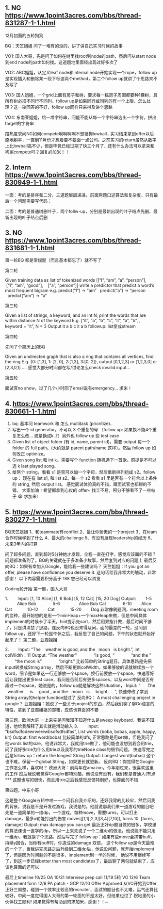 ## 1. NG https://www.1point3acres.com/bbs/thread-831287-1-1.html


12月初面的五轮狗狗

BQ：天竺姐姐 问了一堆有的没的，讲了讲自己实习时候的故事

VO1: 国人大哥，先是问了如何在树里找root到node的path，然后问从start node到end node的path如何找。这道题地里面经出现过好多次了

VO2: ABC姐姐，从定义leaf node和internal node开始实现一个rope，follow up是实现插入和删除某一段下标这两个method，第二个follow up就讲了个思路来不及写了

VO3: 国人姐姐，一个grid上面有房子和树，要求每一栋房子周围都要种1棵树，且所有树必须不同行不同列。follow up是如果同行或同列的有一个上限，怎么处理？这一轮回答的不好，follow up同样只来得及讲个思路

VO4: 东南亚姐姐，给一堆字符串，问能不能从每一个字符串选出一个字符，拼出target的字符串

蹭热度求问NG如何compete啊啊啊啊不想被狗lowball...实习结束拿到offer以‍‌‍‌‍‌‌‍‌‍‍‌‍‍‍‍‌‌后原地躺平，一直到11月份才想着要不要面一点公司。之前实习的return虽然从数字上比lowball高不少，但是毕竟已经过期了快三个月了...还有什么办法可以拿来和狗家compete吗？回复必加米！！

## 2. Intern https://www.1point3acres.com/bbs/thread-830949-1-1.html

一面：考的是排序和二分，三道题层层递进，前面两题口述算法和复杂度，只有最后一个问题需要写代码；

二面：考的是普通树删叶子，两个follw-up，分别是最新出现的叶子结点先删、最新出现的叶子结点后删


## 3. NG https://www.1point3acres.com/bbs/thread-831681-1-1.html

第一轮BQ 都是常规题（而且基本都忘了）就不写了

第二轮

Given training data as list of tokenized words
[[“I”, “am”, “a”, “person”],
   [“I”, “am”, “good”],
   [“a”, “person”]]
write a predictor that predict a word’s most frequent bigram
e.g. predict(“I”) -> “am”
  predict(“a”) -> “person
  predict(“am”) -> “a”
  
第三轮

Given a list of strings, a keyword, and an int N, print the words that are within distance N of the keyword
E.g. [“it”, “a”, “b”, “c”, “it”, “a”, “b”], keyword = “it”, N = 3
Output
it
a
b
c
it
a
b
followup: list变成stream

第四轮

先问了个简历上的BQ

Given an undirected graph that is also a ring that contains all vertices, find the ring
E.g. {0: [1,3], 1: [2, 0], 2:[1,3], 3:[0, 2]}, output [0,1,2,3] or [1,2,3,0] or [2,3,0,1] ….
感觉大部分‍‌‍‌‍‌‌‍‌‍‍‌‍‍‍‍‌‌时间都在写/讨论怎么check invalid input...

第五轮

面试官no show，过了几个小时回了email说有emergency...
求米！


## 4. https://www.1point3acres.com/bbs/thread-830661-1-1.html

1. bq: 基本问 teamwork 和 怎么 multitask (prioritize)..
2. 写出一个 id generator。不可以 3 个重复的号 （follow up: 如果换不能4个重复怎么改... 或是换成k..?）另外也 follow up 些 test case
3. Given list of object folder (有 id, name, parent id)。需要 output 每一个 folder 的 full path。(大约就是 parent path/name 这样）。然后 follow up 如何改正 optimize。
4. Given song list 和 int k。需要写个 function 随机选下一首歌。前提是不可以选 k last played song。
5. 给两个 string，看看 s1 是否可以加一个字母，然后重新排列组成 s2。follow up： 现在有 list<String> s1, 和 list<string> s2。每一个 s2 看看 s1 里是否有一个符合以上条件的 string, 然后 output list<boolean>。
感觉‍‌‍‌‍‌‌‍‌‍‍‌‍‍‍‍‌‌面试体验真的不错，跟面试官也都聊的不错。
大家加油！希望都拿到心仪的 offer~
找工不易，积分不够看不了一些帖子 😭
求加米!
  
## 5. https://www.1point3acres.com/bbs/thread-830277-1-1.html
  
  BQ天竺姐姐
1、和teammate有conflict
2、最让你骄傲的一个project
3、在team合作时候学到了什么
4、最大的challenge
5、有没有展现leadership的经历
6、未来3年内的打算
  
问了超多问题，直到超时5分钟她才发现，全程一直在打字，感觉应该面的不错？ 问题都准备到了，BQ的关键就在于多准备小故事，然后套到对应的问题上
最后反向BQ：如果有幸加入Google，能给我一些建议吗？
天竺姐姐：If you got an offer, please have confidence you deserve it.
这句话给我非常大的触动，非常感谢！
以下内容需要积分高于 188 您已经可以浏览
  
Coding轮开始
第一题，国人大哥
  
1.        Input: [1, 10 Alice] [1, 6 Bob] [5, 12 Cat] [15, 20 Dog]
Output:        1-5                Alice Bob
             5-6                Alice Bob Cat
             6-10        Alice Cat
            10-12        Cat
            15-20        Dog
非常像刷题网，meeting room的变种，最开始想的是用一个minHeap+一个maxHeap来做，但是中间具体implement的时候卡了半天，hint提示先sort，然后用双指针做，最后时间不够了，只是讲清楚了思路，连反向BQ也没来得及问，面的最差的一轮，没问到follow up，还好下一轮是午休之后，我反思了自己的问题，下午的状态就开始好起来了！
第二题，亚裔姐姐
  
2.        Input: “The    weather is good, and the   moon   is bright.”,
int colWidth：11
Output: “The weather”
             “is good, “
             “and the ”
             “the moon is”
             “bright.”
比较简单的String题目，具体思路是先把input转换成String array，然后不断更新colWidth，如果够放的话就继续放一个word，细节是如果这一行还够放一个space，换行前要放一个space，快速写好后让我提出更多test case，我问是否前后有更多spaces，以及word中间是否有超过一个space，她说是的，follow up就是解决这种situation，
Input: “      The    weather     is     good , and the   moon   is     bright.     ”, 快速修改了拿到String array的helper function就过了
反向BQ： A most challenging project in google？
亚裔姐姐：她说了一些关于project的东西，然后我们聊了聊Go语言的特性，拿到了亚裔姐姐的邮箱，应该也算面的不错
  
第三题，欧洲大哥
一上来先是问我知不知道什么是sweep keyboard，我说不知道，他给我解释了其实就是滑动输入
3.        Input: “bsdfsdfodewrwerewbsdfsdfsdfas”, List<String> words {boba, bobas, apple, happy, kit}
Output: first word(boba)
比较简单的dfs, 正常思路是用set做，但是我问了他words list的size，他说非常大，我就用trie做了，他可能也没想到我会用trie，问了我好多trie为什么用trie以及我写的trieNode class的细节问题。 快速写完之后是follow up：return the longest String
Output: Longest word(bobas)
这个也不难，保留一个global String，如果更长就更新。
反向BQ：你觉得在Google工作怎么样，喜欢吗？
欧洲大哥：前两年在amazon，今年刚过来，很喜欢这里的工作
然后我说我觉得Googler都特别酷，他说没有没有，我们都是普通人(有点***
这题也写的很快，而且用trie之后我感觉反馈特别好，也算面的不错
  
第四题，中东小哥
  
这是整个Google五轮中唯一一个问我自我介绍的，还好我背的比较牢，然后问我的背景，说我是不是开发过游戏，我说是的，他就说那我们来一道游戏的题目吧
先是一道简单的一维dp，一个游戏，每种move，需要turns，可以打出damage，最多x轮能打出的伤害
moves[[1,1][2,3][3,4][7,10]], turns 10  [turns, damage]
Output: max damage you can get
最近正好dp题目做的很多，学校里的算法课也一直学的dp，所以一上来先说了一个二维dp的做法，他说能不能只用一维dp，我就换了个思路，然后写完了
follow up：如果有些move会携带buff，持续y回合，当你有buff时，你造成的damage 双倍，
这个follow up是今天最难的一个了，当我讲完思路之后升级到二维dp后，他说没问题，就开始implement了，但是因为时间剩的不是很多，implement到一半的时候，
他说不用继续写了，到这一步已经better ‍‌‍‌‍‌‌‍‌‍‍‌‍‍‍‍‌‌than most candidates了，最后聊了两句就结束了，应该也算面的还可以
  
最后上timeline
10/25 OA
10/31 Interview prep call
11/19 5轮 VO
12/6 Team placement form
12/9 PA patch - GCP
12/10 Offer Approved
从VO开始到Offer正好三周整，碰到一个效率比较高的recruiter，面试的题目也不太难，运气还算比较好，中间一度觉得国人大哥的第一轮面的不是太好，但结果也过了
祝地里的小伙伴找工顺利! 如果觉得有帮助到的求加米，感谢！！~
